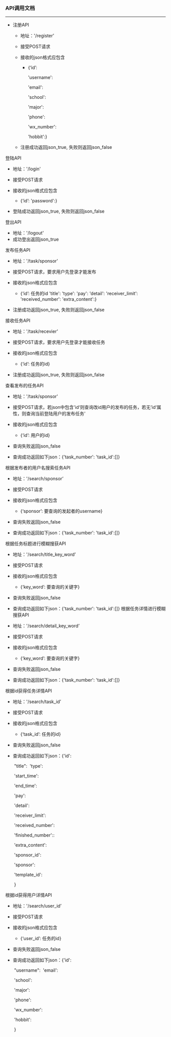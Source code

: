### API调用文档

-----

- 注册API 

  - 地址：'/register' 

  - 接受POST请求

  - 接收的json格式应包含

    - {‘id’: 

      'username':

      'email':

      'school':

      'major':

      'phone':

      'wx_number':

      'hobbit':}

  - 注册成功返回json_true, 失败则返回json_false

登陆API 

- 地址：'/login' 
- 接受POST请求
- 接收的json格式应包含
  - {‘id’: 
    'password':}

- 登陆成功返回json_true, 失败则返回json_false
  

登出API 

- 地址：'/logout' 
- 成功登出返回json_true
  
  

发布任务API 

- 地址：'/task/sponsor' 
- 接受POST请求，要求用户先登录才能发布
- 接收的json格式应包含
  - {‘id’: 任务的id
    'title':
    'type':
    'pay':
    'detail':
    'receiver_limit':
    'received_number':
    'extra_content':}

- 注册成功返回json_true, 失败则返回json_false
  
  

接收任务API 

- 地址：'/task/recevier' 
- 接受POST请求，要求用户先登录才能接收任务
- 接收的json格式应包含

  - {‘id’: 任务的id}

- 注册成功返回json_true, 失败则返回json_false
  
  

查看发布的任务API 

- 地址：'/task/sponsor' 
- 接受POST请求，若json中包含'id‘则查询改id用户的发布的任务，若无’id‘属性，则查询当前登陆用户的发布任务'
- 接收的json格式应包含
  - {‘id’: 用户的id}

- 查询失败返回json_false
- 查询成功返回如下json：{'task_number':
					'task_id':[]}
  

根据发布者的用户名搜索任务API 

- 地址：'/search/sponsor’ 
- 接受POST请求
- 接收的json格式应包含
  - {‘sponsor’: 要查询的发起者的username}

- 查询失败返回json_false
- 查询成功返回如下json：{'task_number':
					'task_id':[]}

根据任务标题进行模糊搜获API 

- 地址：'/search/title_key_word’ 
- 接受POST请求
- 接收的json格式应包含
  - {‘key_word’: 要查询的关键字}

- 查询失败返回json_false
- 查询成功返回如下json：{'task_number':
					'task_id':[]}
根据任务详情进行模糊搜获API 

- 地址：'/search/detail_key_word’ 
- 接受POST请求
- 接收的json格式应包含
  - {‘key_word’: 要查询的关键字}

- 查询失败返回json_false
- 查询成功返回如下json：{'task_number':
					'task_id':[]}

根据id获得任务详情API 

- 地址：'/search/task_id’ 

- 接受POST请求

- 接收的json格式应包含

  - {‘task_id’: 任务的id}

- 查询失败返回json_false

- 查询成功返回如下json：{'id':

   ​					"title":
   ​					'type':

   ​					'start_time':

   ​					'end_time':

   ​					'pay':

   ​					'detail':

   ​					'receiver_limit':

   ​					'received_number':

   ​					'finished_number'::

   ​					'extra_content':

   ​					'sponsor_id':

   ​					'sponsor':

   ​					'template_id':

   ​					}

   

根据id获得用户详情API 

- 地址：'/search/user_id’ 

- 接受POST请求

- 接收的json格式应包含

  - {‘user_id’: 任务的id}

- 查询失败返回json_false

- 查询成功返回如下json：{'id':

  ​					"username":
  ​					'email':

  ​					'school':

  ​					'major':

  ​					'phone':

  ​					'wx_number':

  ​					'hobbit':

  ​					}